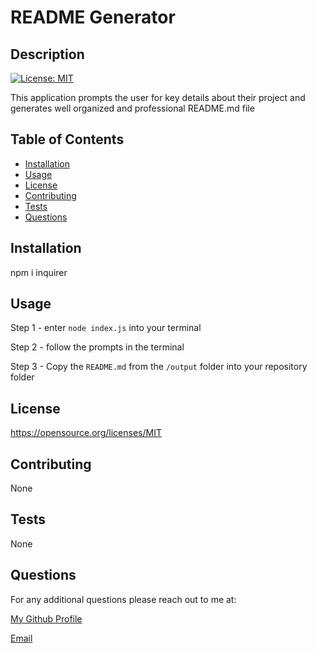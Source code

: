 # README Generator

  ## Description
  [![License: MIT](https://img.shields.io/badge/License-MIT-yellow.svg)](https://opensource.org/licenses/MIT)


  This application prompts the user for key details about their project and generates well organized and professional README.md file

  ## Table of Contents

  - [Installation](#installation)
  - [Usage](#usage)
  - [License](#license)
  - [Contributing](#contributing)
  - [Tests](#tests)
  - [Questions](#questions)

  ## Installation

  npm i inquirer

  ## Usage

  Step 1 - enter `node index.js` into your terminal

  Step 2 - follow the prompts in the terminal

  Step 3 - Copy the `README.md` from the `/output` folder into your repository folder
  
  
  ## License
  https://opensource.org/licenses/MIT
  

  ## Contributing

  None

  ## Tests

  None

  ## Questions

  For any additional questions please reach out to me at:

  [My Github Profile](https://github.com/AdrianCronin)

  [Email](mailto:acronindev@gmail.com)

